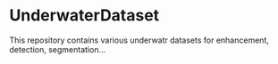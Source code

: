 # UnderwaterDataset
 This repository contains various underwatr datasets for enhancement, detection, segmentation...
